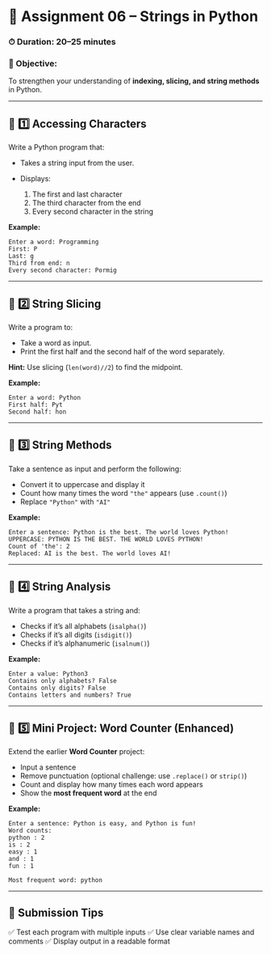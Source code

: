 # 🧩 **Assignment 06 – Strings in Python**

### ⏱ Duration: 20–25 minutes

### 🎯 Objective:

To strengthen your understanding of **indexing, slicing, and string methods** in Python.

---

## 🧠 **1️⃣ Accessing Characters**

Write a Python program that:

* Takes a string input from the user.
* Displays:

  1. The first and last character
  2. The third character from the end
  3. Every second character in the string

**Example:**

```
Enter a word: Programming
First: P
Last: g
Third from end: n
Every second character: Pormig
```

---

## 🧩 **2️⃣ String Slicing**

Write a program to:

* Take a word as input.
* Print the first half and the second half of the word separately.

**Hint:** Use slicing (`len(word)//2`) to find the midpoint.

**Example:**

```
Enter a word: Python
First half: Pyt
Second half: hon
```

---

## 🧰 **3️⃣ String Methods**

Take a sentence as input and perform the following:

* Convert it to uppercase and display it
* Count how many times the word `"the"` appears (use `.count()`)
* Replace `"Python"` with `"AI"`

**Example:**

```
Enter a sentence: Python is the best. The world loves Python!
UPPERCASE: PYTHON IS THE BEST. THE WORLD LOVES PYTHON!
Count of 'the': 2
Replaced: AI is the best. The world loves AI!
```

---

## 🧮 **4️⃣ String Analysis**

Write a program that takes a string and:

* Checks if it’s all alphabets (`isalpha()`)
* Checks if it’s all digits (`isdigit()`)
* Checks if it’s alphanumeric (`isalnum()`)

**Example:**

```
Enter a value: Python3
Contains only alphabets? False
Contains only digits? False
Contains letters and numbers? True
```

---

## 💬 **5️⃣ Mini Project: Word Counter (Enhanced)**

Extend the earlier **Word Counter** project:

* Input a sentence
* Remove punctuation (optional challenge: use `.replace()` or `strip()`)
* Count and display how many times each word appears
* Show the **most frequent word** at the end

**Example:**

```
Enter a sentence: Python is easy, and Python is fun!
Word counts:
python : 2
is : 2
easy : 1
and : 1
fun : 1

Most frequent word: python
```

---

## 🏁 **Submission Tips**

✅ Test each program with multiple inputs
✅ Use clear variable names and comments
✅ Display output in a readable format

